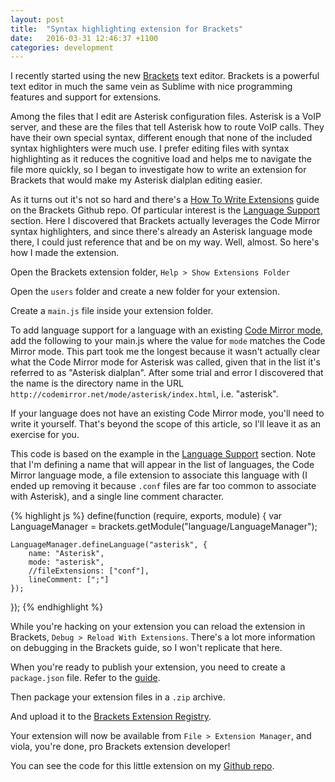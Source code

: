 ```yaml
---
layout: post
title:  "Syntax highlighting extension for Brackets"
date:   2016-03-31 12:46:37 +1100
categories: development
---
```


I recently started using the new [Brackets](http://brackets.io/) text editor. Brackets is a powerful text editor in much the same vein as Sublime with nice programming features and support for extensions.

Among the files that I edit are Asterisk configuration files. Asterisk is a VoIP server, and these are the files that tell Asterisk how to route VoIP calls. They have their own special syntax, different enough that none of the included syntax highlighters were much use. I prefer editing files with syntax highlighting as it reduces the cognitive load and helps me to navigate the file more quickly, so I began to investigate how to write an extension for Brackets that would make my Asterisk dialplan editing easier.

As it turns out it's not so hard and there's a [How To Write Extensions](https://github.com/adobe/brackets/wiki/How-to-Write-Extensions) guide on the Brackets Github repo. Of particular interest is the [Language Support](https://github.com/adobe/brackets/wiki/Language-Support) section. Here I discovered that Brackets actually leverages the Code Mirror syntax highlighters, and since there's already an Asterisk language mode there, I could just reference that and be on my way. Well, almost. So here's how I made the extension.

Open the Brackets extension folder, `Help > Show Extensions Folder`

Open the `users` folder and create a new folder for your extension.

Create a `main.js` file inside your extension folder.

To add language support for a language with an existing [Code Mirror mode](http://codemirror.net/mode/), add the following to your main.js where the value for `mode` matches the Code Mirror mode. This part took me the longest because it wasn't actually clear what the Code Mirror mode for Asterisk was called, given that in the list it's referred to as "Asterisk dialplan". After some trial and error I discovered that the name is the directory name in the URL `http://codemirror.net/mode/asterisk/index.html`, i.e. "asterisk".

If your language does not have an existing Code Mirror mode, you'll need to write it yourself. That's beyond the scope of this article, so I'll leave it as an exercise for you.

This code is based on the example in the [Language Support](https://github.com/adobe/brackets/wiki/Language-Support) section. Note that I'm defining a name that will appear in the list of languages, the Code Mirror language mode, a file extension to associate this language with (I ended up removing it because `.conf` files are far too common to associate with Asterisk), and a single line comment character.

{% highlight js %}
define(function (require, exports, module) {
    var LanguageManager = brackets.getModule("language/LanguageManager");

    LanguageManager.defineLanguage("asterisk", {
        name: "Asterisk",
        mode: "asterisk",
        //fileExtensions: ["conf"],
        lineComment: [";"]
    });
});
{% endhighlight %}

While you're hacking on your extension you can reload the extension in Brackets, `Debug > Reload With Extensions`. There's a lot more information on debugging in the Brackets guide, so I won't replicate that here.

When you're ready to publish your extension, you need to create a `package.json` file. Refer to the [guide](https://github.com/adobe/brackets/wiki/Extension-package-format#packagejson-format).

Then package your extension files in a `.zip` archive.

And upload it to the [Brackets Extension Registry](https://brackets-registry.aboutweb.com/).

Your extension will now be available from `File > Extension Manager`, and viola, you're done, pro Brackets extension developer!

You can see the code for this little extension on my [Github repo](https://github.com/peacefixation/AsteriskSyntaxHighlighting).